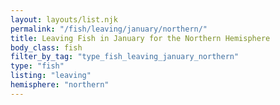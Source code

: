 ```yaml
---
layout: layouts/list.njk
permalink: "/fish/leaving/january/northern/"
title: Leaving Fish in January for the Northern Hemisphere
body_class: fish
filter_by_tag: "type_fish_leaving_january_northern"
type: "fish"
listing: "leaving"
hemisphere: "northern"
---
```

